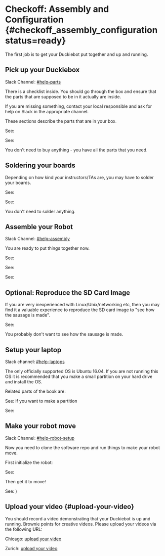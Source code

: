 # Checkoff: Assembly and Configuration {#checkoff_assembly_configuration status=ready}


The first job is to get your Duckiebot put together and up and running.

<!-- Comment: @liam: We should make sure that these tasks are 1-to-1 with the task list in the checkoff spreadsheet, and remind them what to do.
-->

## Pick up your Duckiebox

Slack Channel: [#help-parts](https://duckietown.slack.com/archives/C6ZFZ7N2E)

There is a checklist inside. You should go through the box and ensure that the parts that are supposed to be in it actually are inside.

If you are missing something, contact your local responsible and ask for help on Slack in the appropriate channel.

These sections describe the parts that are in your box.

See: [](+opmanual_duckiebot#acquiring-parts-c0)

See: [](+opmanual_duckiebot#acquiring-parts-c1)


<div class="only-zurich" markdown="1">
You don't need to buy anything - you have all the parts that you need.
</div>

## Soldering your boards

Depending on how kind your instructors/TAs are, you may have to solder your boards.

See: [](+opmanual_duckiebot#soldering-boards-c0)

See: [](+opmanual_duckiebot#soldering-boards-c1)

<div class="only-zurich" markdown="1">
You don't need to solder anything.
</div>

## Assemble your Robot

Slack Channel: [#help-assembly](https://duckietown.slack.com/archives/C70CQQFHC)

You are ready to put things together now.

See: [](+opmanual_duckiebot#assembling-duckiebot-db17-ttic)

See: [](+opmanual_duckiebot#bumper-assembly)

See: [](+opmanual_duckiebot#assembling-duckiebot-c1)


## Optional: Reproduce the SD Card Image

If you are very inexperienced with Linux/Unix/networking etc, then you may find it a valuable experience to reproduce the SD card image to "see how the sausage is made".

See: [](+opmanual_duckiebot#duckiebot-ubuntu-image)

<div class="only-zurich" markdown="1">
You probably don't want to see how the sausage is made.
</div>


## Setup your laptop

Slack channel: [#help-laptops](https://duckietown.slack.com/archives/C6YS8UPRN)

The only officially supported OS is Ubuntu 16.04. If you are not running this OS it is recommended that you make a small partition on your hard drive and install the OS.

Related parts of the book are:

See: [](+opmanual_duckiebot#how-to-partition) if you want to make a partition

See: [](+opmanual_duckiebot#setup-laptop)


## Make your robot move

Slack Channel: [#help-robot-setup](https://duckietown.slack.com/archives/C6ZG100EN)

Now you need to clone the software repo and run things to make your robot move.

First initialize the robot:

See: [](+opmanual_duckiebot#setup-duckiebot)

Then get it to move!

See: [](+opmanual_duckiebot#rc-control))



## Upload your video {#upload-your-video}

You should record a video demonstrating that your Duckiebot is up and running. Brownie points for creative videos. Please upload your videos via the following URL:


<div class='only-chicago' markdown='1'>

Chicago: [upload your video](https://www.dropbox.com/request/3GxK1kjxUmZKl23x6nEY)

</div>


<div class='only-zurich' markdown='1'>

Zurich: [upload your video](https://www.dropbox.com/request/6St0yCcVJoNPLUHR4fbS)

</div>
